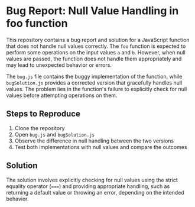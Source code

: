 # Bug Report: Null Value Handling in foo function

This repository contains a bug report and solution for a JavaScript function that does not handle null values correctly. The `foo` function is expected to perform some operations on the input values `a` and `b`. However, when null values are passed, the function does not handle them appropriately and may lead to unexpected behavior or errors.

The `bug.js` file contains the buggy implementation of the function, while `bugSolution.js` provides a corrected version that gracefully handles null values. The problem lies in the function's failure to explicitly check for null values before attempting operations on them.

## Steps to Reproduce

1.  Clone the repository
2.  Open `bug.js` and `bugSolution.js`
3.  Observe the difference in null handling between the two versions
4.  Test both implementations with null values and compare the outcomes

## Solution

The solution involves explicitly checking for null values using the strict equality operator (`===`) and providing appropriate handling, such as returning a default value or throwing an error, depending on the intended behavior.